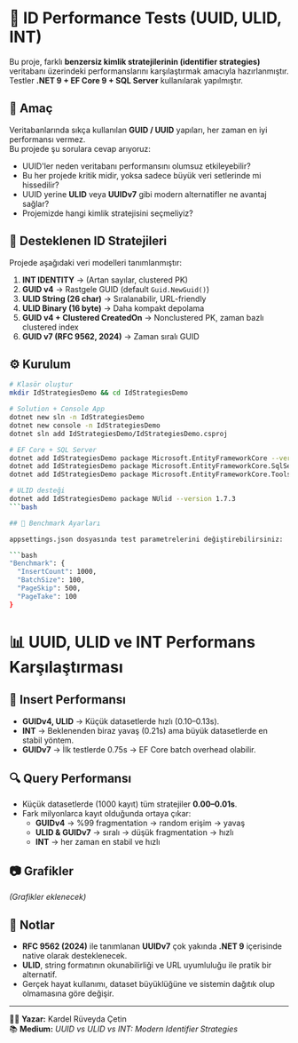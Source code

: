 # 🔑 ID Performance Tests (UUID, ULID, INT)

Bu proje, farklı **benzersiz kimlik stratejilerinin (identifier strategies)** veritabanı üzerindeki performanslarını karşılaştırmak amacıyla hazırlanmıştır.  
Testler **.NET 9 + EF Core 9 + SQL Server** kullanılarak yapılmıştır.  

## 📌 Amaç
Veritabanlarında sıkça kullanılan **GUID / UUID** yapıları, her zaman en iyi performansı vermez.  
Bu projede şu sorulara cevap arıyoruz:  
- UUID'ler neden veritabanı performansını olumsuz etkileyebilir?  
- Bu her projede kritik midir, yoksa sadece büyük veri setlerinde mi hissedilir?  
- UUID yerine **ULID** veya **UUIDv7** gibi modern alternatifler ne avantaj sağlar?  
- Projemizde hangi kimlik stratejisini seçmeliyiz?  

## 🚀 Desteklenen ID Stratejileri
Projede aşağıdaki veri modelleri tanımlanmıştır:

1. **INT IDENTITY** → (Artan sayılar, clustered PK)  
2. **GUID v4** → Rastgele GUID (default `Guid.NewGuid()`)  
3. **ULID String (26 char)** → Sıralanabilir, URL-friendly  
4. **ULID Binary (16 byte)** → Daha kompakt depolama  
5. **GUID v4 + Clustered CreatedOn** → Nonclustered PK, zaman bazlı clustered index  
6. **GUID v7 (RFC 9562, 2024)** → Zaman sıralı GUID  

## ⚙️ Kurulum
```bash
# Klasör oluştur
mkdir IdStrategiesDemo && cd IdStrategiesDemo

# Solution + Console App
dotnet new sln -n IdStrategiesDemo
dotnet new console -n IdStrategiesDemo
dotnet sln add IdStrategiesDemo/IdStrategiesDemo.csproj

# EF Core + SQL Server
dotnet add IdStrategiesDemo package Microsoft.EntityFrameworkCore --version 9.0.0
dotnet add IdStrategiesDemo package Microsoft.EntityFrameworkCore.SqlServer --version 9.0.0
dotnet add IdStrategiesDemo package Microsoft.EntityFrameworkCore.Tools --version 9.0.0

# ULID desteği
dotnet add IdStrategiesDemo package NUlid --version 1.7.3
```bash

## 🧪 Benchmark Ayarları

appsettings.json dosyasında test parametrelerini değiştirebilirsiniz:

```bash
"Benchmark": {
  "InsertCount": 1000,      
  "BatchSize": 100,        
  "PageSkip": 500,          
  "PageTake": 100          
}
```

# 📊 UUID, ULID ve INT Performans Karşılaştırması

## 🚀 Insert Performansı
- **GUIDv4, ULID** → Küçük datasetlerde hızlı (0.10–0.13s).
- **INT** → Beklenenden biraz yavaş (0.21s) ama büyük datasetlerde en stabil yöntem.
- **GUIDv7** → İlk testlerde 0.75s → EF Core batch overhead olabilir.

## 🔍 Query Performansı
- Küçük datasetlerde (1000 kayıt) tüm stratejiler **0.00–0.01s**.
- Fark milyonlarca kayıt olduğunda ortaya çıkar:
  - **GUIDv4** → %99 fragmentation → random erişim → yavaş
  - **ULID & GUIDv7** → sıralı → düşük fragmentation → hızlı
  - **INT** → her zaman en stabil ve hızlı

## 📷 Grafikler
*(Grafikler eklenecek)*

## 📝 Notlar
- **RFC 9562 (2024)** ile tanımlanan **UUIDv7** çok yakında **.NET 9** içerisinde native olarak desteklenecek.
- **ULID**, string formatının okunabilirliği ve URL uyumluluğu ile pratik bir alternatif.
- Gerçek hayat kullanımı, dataset büyüklüğüne ve sistemin dağıtık olup olmamasına göre değişir.

---

👩‍💻 **Yazar:** Kardel Rüveyda Çetin  
📚 **Medium:** *UUID vs ULID vs INT: Modern Identifier Strategies*

